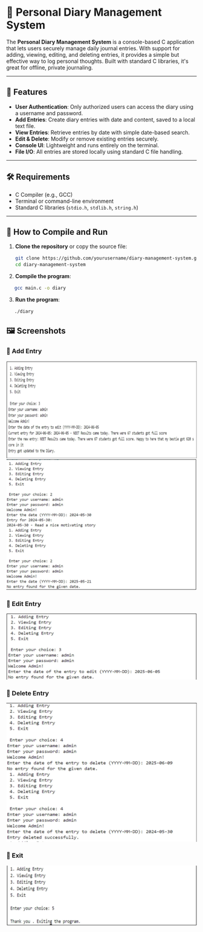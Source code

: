 # 📔 Personal Diary Management System

The **Personal Diary Management System** is a console-based C application that lets users securely manage daily journal entries. With support for adding, viewing, editing, and deleting entries, it provides a simple but effective way to log personal thoughts. Built with standard C libraries, it's great for offline, private journaling.

---

## 🎯 Features

- **User Authentication**: Only authorized users can access the diary using a username and password.
- **Add Entries**: Create diary entries with date and content, saved to a local text file.
- **View Entries**: Retrieve entries by date with simple date-based search.
- **Edit & Delete**: Modify or remove existing entries securely.
- **Console UI**: Lightweight and runs entirely on the terminal.
- **File I/O**: All entries are stored locally using standard C file handling.

---

## 🛠️ Requirements

- C Compiler (e.g., GCC)
- Terminal or command-line environment
- Standard C libraries (`stdio.h`, `stdlib.h`, `string.h`)

---

## 🧪 How to Compile and Run

1. **Clone the repository** or copy the source file:

   ```bash
   git clone https://github.com/yourusername/diary-management-system.git
   cd diary-management-system
   ```
2. **Compile the program**:
```bash
   gcc main.c -o diary
```
3. **Run the program**:
```bash
   ./diary
```

## 🖼️ Screenshots

### 🔹 Add Entry
![Add Entry](screenshots/adding.png)
![Add Entry](screenshots/add2.png)

### 🔹 Edit Entry
![Edit Entry](screenshots/editing2.png)


### 🔹 Delete Entry
![Delete Entry](screenshots/delete.png)

### 🔹 Exit 
![Exit Entry](screenshots/exit.png)


